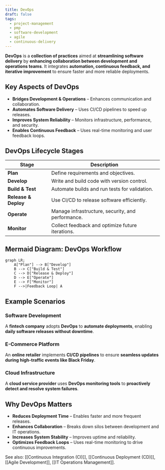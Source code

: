 ```yaml
---
title: DevOps
draft: false
tags:
  - project-management
  - pmp
  - software-development
  - agile
  - continuous-delivery
---
```


**DevOps** is a **collection of practices** aimed at **streamlining software delivery** by **enhancing collaboration between development and operations teams**. It integrates **automation, continuous feedback, and iterative improvement** to ensure faster and more reliable deployments.

## **Key Aspects of DevOps**
- **Bridges Development & Operations** – Enhances communication and collaboration.
- **Automates Software Delivery** – Uses CI/CD pipelines to speed up releases.
- **Improves System Reliability** – Monitors infrastructure, performance, and security.
- **Enables Continuous Feedback** – Uses real-time monitoring and user feedback loops.

## **DevOps Lifecycle Stages**
| **Stage**            | **Description** |
|----------------------|------------------------------------------------|
| **Plan**            | Define requirements and objectives. |
| **Develop**         | Write and build code with version control. |
| **Build & Test**    | Automate builds and run tests for validation. |
| **Release & Deploy** | Use CI/CD to release software efficiently. |
| **Operate**         | Manage infrastructure, security, and performance. |
| **Monitor**         | Collect feedback and optimize future iterations. |

## **Mermaid Diagram: DevOps Workflow**
```mermaid
graph LR;
    A["Plan"] --> B["Develop"]
    B --> C["Build & Test"]
    C --> D["Release & Deploy"]
    D --> E["Operate"]
    E --> F["Monitor"]
    F -->|Feedback Loop| A
```

## **Example Scenarios**

### **Software Development**
A **fintech company** adopts **DevOps** to **automate deployments**, enabling **daily software releases without downtime**.

### **E-Commerce Platform**
An **online retailer** implements **CI/CD pipelines** to ensure **seamless updates during high-traffic events like Black Friday**.

### **Cloud Infrastructure**
A **cloud service provider** uses **DevOps monitoring tools** to **proactively detect and resolve system failures**.

## **Why DevOps Matters**
- **Reduces Deployment Time** – Enables faster and more frequent releases.
- **Enhances Collaboration** – Breaks down silos between development and IT operations.
- **Increases System Stability** – Improves uptime and reliability.
- **Optimizes Feedback Loops** – Uses real-time monitoring to drive continuous improvements.

See also: [[Continuous Integration (CI)]], [[Continuous Deployment (CD)]], [[Agile Development]], [[IT Operations Management]].
